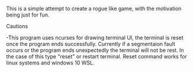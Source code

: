 This is a simple attempt to create a rogue like game, with the motivation being just for fun.

Cautions

-This program uses ncurses for drawing terminal UI, the terminal is reset once the program ends successfully. Currently if a segmentaion fault occurs or the program ends unexpectedly the terminal will not be rest. In the case of this type "reset" or restart terminal. Reset command works for linux systems and windows 10 WSL.